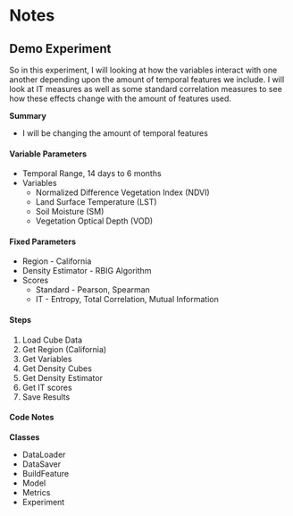 # Notes

## Demo Experiment 

So in this experiment, I will looking at how the variables interact with one another depending upon the amount of temporal features we include. I will look at IT measures as well as some standard correlation measures to see how these effects change with the amount of features used.

**Summary**

* I will be changing the amount of temporal features 

#### Variable Parameters

* Temporal Range, 14 days to 6 months
* Variables
  * Normalized Difference Vegetation Index (NDVI)
  * Land Surface Temperature (LST)
  * Soil Moisture (SM)
  * Vegetation Optical Depth (VOD)

#### Fixed Parameters

* Region - California
* Density Estimator - RBIG Algorithm
* Scores
  * Standard - Pearson, Spearman
  * IT - Entropy, Total Correlation, Mutual Information


#### Steps

1. Load Cube Data
2. Get Region (California)
3. Get Variables 
4. Get Density Cubes
5. Get Density Estimator
6. Get IT scores
7.  Save Results

#### Code Notes

**Classes**

* DataLoader
* DataSaver
* BuildFeature
* Model
* Metrics
* Experiment
